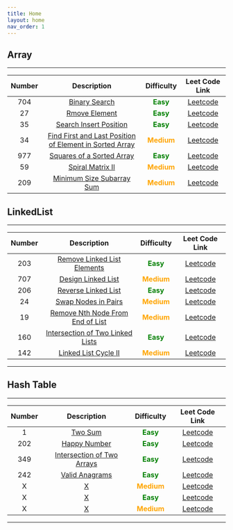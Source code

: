 ```yaml
---
title: Home
layout: home
nav_order: 1
---
```


## **Array**

---

| Number |                                        Description                                        |                  Difficulty                  |                                      Leet Code Link                                       |
| :----: | :---------------------------------------------------------------------------------------: | :------------------------------------------: | :---------------------------------------------------------------------------------------: |
|  704   |                     [Binary Search](./doc/Array/2023-04-05-704.html)                      |  **<span style="color:green">Easy</span>**   |                      [Leetcode](https:/.com/problems/binary-search/)                      |
|   27   |                      [Rmove Element](./doc/Array/2023-04-05-27.html)                      |  **<span style="color:green">Easy</span>**   |                     [Leetcode](https:/.com/problems/remove-element/)                      |
|   35   |                 [Search Insert Position](./doc/Array/2023-04-05-35.html)                  |  **<span style="color:green">Easy</span>**   |                 [Leetcode](https:/.com/problems/search-insert-position/)                  |
|   34   | [Find First and Last Position of Element in Sorted Array](./doc/Array/2023-04-05-34.html) | **<span style="color:orange">Medium</span>** | [Leetcode](https:/.com/problems/find-first-and-last-position-of-element-in-sorted-array/) |
|  977   |               [Squares of a Sorted Array](./doc/Array/2023-04-06-977.html)                |  **<span style="color:green">Easy</span>**   |                [Leetcode](https:/.com/problems/squares-of-a-sorted-array/)                |
|   59   |                    [Spiral Matrix II](./doc/Array/2023-04-06-59.html)                     | **<span style="color:orange">Medium</span>** |                    [Leetcode](https:/.com/problems/spiral-matrix-ii/)                     |
|  209   |               [Minimum Size Subarray Sum](./doc/Array/2023-04-06-209.html)                | **<span style="color:orange">Medium</span>** |                [Leetcode](https:/.com/problems/minimum-size-subarray-sum/)                |

## **LinkedList**

---

| Number |                               Description                                |                  Difficulty                  |                               Leet Code Link                                |
| :----: | :----------------------------------------------------------------------: | :------------------------------------------: | :-------------------------------------------------------------------------: |
|  203   |   [Remove Linked List Elements](./doc/LinkedList/2023-04-07-203.html)    |  **<span style="color:green">Easy</span>**   |   [Leetcode](https://leetcode.com/problems/remove-linked-list-elements/)    |
|  707   |        [Design Linked List](./doc/LinkedList/2023-04-07-707.html)        | **<span style="color:orange">Medium</span>** |        [Leetcode](https://leetcode.com/problems/design-linked-list/)        |
|  206   |       [Reverse Linked List](./doc/LinkedList/2023-04-07-206.html)        |  **<span style="color:green">Easy</span>**   |       [Leetcode](https://leetcode.com/problems/reverse-linked-list/)        |
|   24   |        [Swap Nodes in Pairs](./doc/LinkedList/2023-04-07-24.html)        | **<span style="color:orange">Medium</span>** |       [Leetcode](https://leetcode.com/problems/swap-nodes-in-pairs/)        |
|   19   | [Remove Nth Node From End of List](./doc/LinkedList/2023-04-07-19.html)  | **<span style="color:orange">Medium</span>** | [Leetcode](https://leetcode.com/problems/remove-nth-node-from-end-of-list/) |
|  160   | [Intersection of Two Linked Lists](./doc/LinkedList/2023-04-07-160.html) |  **<span style="color:green">Easy</span>**   |     [Leetcode](https:/.com/problems/intersection-of-two-linked-lists/)      |
|  142   |       [Linked List Cycle II](./doc/LinkedList/2023-04-07-142.html)       | **<span style="color:orange">Medium</span>** |       [Leetcode](https://leetcode.com/problems/linked-list-cycle-ii/)       |

---

## **Hash Table**

---

| Number |                            Description                            |                  Difficulty                  |                               Leet Code Link                                |
| :----: | :---------------------------------------------------------------: | :------------------------------------------: | :-------------------------------------------------------------------------: |
|   1    |           [Two Sum](./doc/HashTable/2023-04-10-1.html)            |  **<span style="color:green">Easy</span>**   |             [Leetcode](https://leetcode.com/problems/two-sum/)              |
|  202   |        [Happy Number](./doc/HashTable/2023-04-10-202.html)        |  **<span style="color:green">Easy</span>**   |           [Leetcode](https://leetcode.com/problems/happy-number/)           |
|  349   | [Intersection of Two Arrays](./doc/HashTable/2023-04-10-349.html) |  **<span style="color:green">Easy</span>**   |    [Leetcode](https://leetcode.com/problems/intersection-of-two-arrays/)    |
|  242   |      [ Valid Anagrams](./doc/HashTable/2023-04-10-242.html)       |  **<span style="color:green">Easy</span>**   |          [Leetcode](https://leetcode.com/problems/valid-anagram/)           |
|   X    |              [X](./doc/HashTable/2023-04-10-1.html)               | **<span style="color:orange">Medium</span>** | [Leetcode](https://leetcode.com/problems/remove-nth-node-from-end-of-list/) |
|   X    |              [X](./doc/HashTable/2023-04-10-1.html)               |  **<span style="color:green">Easy</span>**   |     [Leetcode](https:/.com/problems/intersection-of-two-linked-lists/)      |
|   X    |              [X](./doc/HashTable/2023-04-10-1.html)               | **<span style="color:orange">Medium</span>** |       [Leetcode](https://leetcode.com/problems/linked-list-cycle-ii/)       |

---

